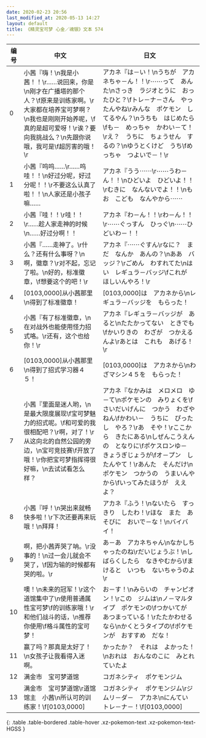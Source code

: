 ```yaml
---
date: 2020-02-23 20:56
last_modified_at: 2020-05-13 14:27
layout: default
title: 《精灵宝可梦 心金／魂银》文本 574
---
```

| 编号 | 中文 | 日文 |
| ---- | ---- | ---- |
| 0 | 小茜『嗨！\n我是小茜！！\r……说回来，你是\n刚才在广播塔的那个人？\f原来是训练家啊。\r大家都在培养宝可梦啊？\n我也是刚刚开始养呢，\f真的是超可爱呀！\r诶？要向我挑战么？\n先跟你说哦，我可是\f超厉害的哦！\r | アカネ『は－い！\nうちが　アカネちゃ－ん！！\r⋯⋯って　あんた\nさっき　ラジオとうに　おったひと？\fトレ－ナ－さん　やったんやね\rみんな　ポケモン　してるやん？\nうちも　はじめたら\fも－　めっちゃ　かわい－て！\rえ？　うちに　ちょうせん　するの？\nゆうとくけど　うち\fめっちゃ　つよいで－！\r |
| 1 | 小茜『呜呜……\r……呜哇！！\n好过分呢，好过分呢！！\r不要这么认真了啦！！\n人家还是小孩子嘛…… | アカネ『うう⋯⋯\r⋯⋯うわ－ん！！\nひどいよ　ひどいよ！！\rむきに　なんないでよ！！\nもお　こども　なんやから⋯⋯ |
| 2 | 小茜『哇！！\r哇！！\r……趁人家走神的时候\n……好过分啊！！ | アカネ『わ－ん！！\rわ－ん！！\r⋯⋯ぐっすん　ひっぐ\n⋯⋯ひどいわ－！！ |
| 3 | 小茜『……走神了。\r什么？还有什么事呀？\n啊，徽章？\r对不起，忘记了啦。\n好的，标准徽章，\f想要这个的吧！\r | アカネ『⋯⋯ぐすん\rなに？　まだ　なんか　あんの？\nああ　バッジ？\rごめん　わすれてた\nはい　レギュラ－バッジ\fこれが　ほしいんやろ！\r |
| 4 | [0103,0000]从小茜那里\n得到了标准徽章！ | [0103,0000]は　アカネから\nレギュラ－バッジを　もらった！ |
| 5 | 小茜『有了标准徽章，\n在对战外也能使用怪力招式咯。\r还有，这个也给你！\r | アカネ『レギュラ－バッジが　あると\nたたかってない　ときでも\fかいりきの　わざが　つかえるんよ\rあとは　これも　あげる！\r |
| 6 | [0103,0000]从小茜那里\n得到了招式学习器４５！ | [0103,0000]は　アカネから\nわざマシン４５を　もらった！ |
| 7 | 小茜『里面是迷人哟，\n是最大限度展现\f宝可梦魅力的招式呢。\f和可爱的我很相配吧？\r啊，对了！\r从这向北的自然公园的旁边，\n宝可竞技赛\f开放了哦！\r你把宝可梦指挥得很好嘛，\n去试试看怎么样？ | アカネ『なかみは　メロメロ　ゆ－て\nポケモンの　みりょくを\fさいだいげんに　つかう　わざやねん\fかわい－　うちに　ぴったし　やろ？\rあ　そや！\rここから　きたにある\nしぜんこうえんの　となりに\fポケスロンゆ－　きょうぎじょうが\fオ－プン　したんやて！\rあんた　そんだけ\nポケモン　つかうの　うまいんやから\fいってみたほうが　ええよ？ |
| 8 | 小茜『呼！\n哭出来就畅快多啦！\r下次还要再来玩哦！\n拜拜！ | アカネ『ふう！\nないたら　すっきり　したわ！\rほな　また　あそびに　おいで－な！\nバイバイ！ |
| 9 | 啊，把小茜弄哭了呐。\r没事的！\n过一会儿就会不哭了，\f因为输的时候都有哭的啦。\r | あ－あ　アカネちゃん\nなかしちゃったのね\rだいじょうぶ！\nしばらくしたら　なきやむから\fまけると　いつも　ないちゃうのよ\r |
| 10 | 噢！\n未来的冠军！\r这个道馆集中了\n使用普通属性宝可梦\f的训练家哦！\r和他们战斗的话，\n推荐你使用\f格斗属性的宝可梦！ | お－す！\nみらいの　チャンピオン！\rこの　ジムは\nノ－マルタイプ　ポケモンの\fつかいてが　あつまっている！\rたたかわせる　なら\nかくとうタイプの\fポケモンが　おすすめ　だな！ |
| 11 | 赢了吗？那真是太好了！\n女孩子让我看得入迷啊。 | かったか？　それは　よかった！\nおれは　おんなのこに　みとれていたよ |
| 12 | 满金市　宝可梦道馆 | コガネシティ　ポケモンジム |
| 13 | 满金市　宝可梦道馆\r道馆馆主　小茜\n所认可的训练家！\f[0103,0000] | コガネシティ　ポケモンジム\rジムリ－ダ－　アカネ\nにんてい　トレ－ナ－！\f[0103,0000] |
{: .table .table-bordered .table-hover .xz-pokemon-text .xz-pokemon-text-HGSS }